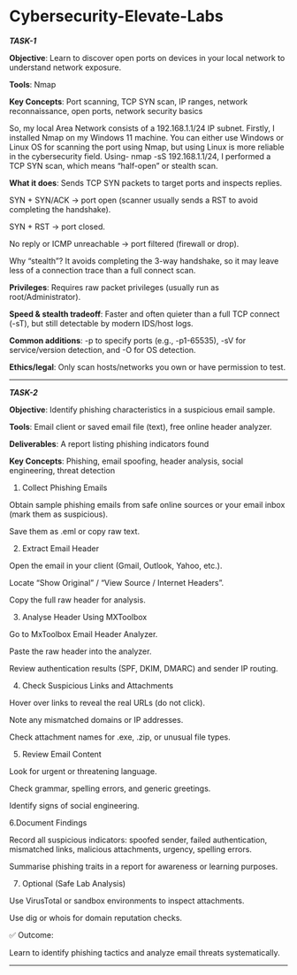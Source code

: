 # Cybersecurity-Elevate-Labs
***TASK-1***

**Objective**: Learn to discover open ports on devices in your local network to understand network exposure. 

**Tools**: Nmap

**Key Concepts**: Port scanning, TCP SYN scan, IP ranges, network reconnaissance, open ports, network security basics

So, my local Area Network consists of a 192.168.1.1/24 IP subnet.
Firstly, I installed Nmap on my Windows 11 machine. You can either use Windows or Linux OS for scanning the port using Nmap, but using Linux is more reliable in the cybersecurity field.
Using- nmap -sS 192.168.1.1/24, I performed a TCP SYN scan, which means “half-open” or stealth scan.

**What it does**: Sends TCP SYN packets to target ports and inspects replies.

SYN + SYN/ACK → port open (scanner usually sends a RST to avoid completing the handshake).

SYN + RST → port closed.

No reply or ICMP unreachable → port filtered (firewall or drop).

Why “stealth”? It avoids completing the 3-way handshake, so it may leave less of a connection trace than a full connect scan.

**Privileges**: Requires raw packet privileges (usually run as root/Administrator).

**Speed & stealth tradeoff**: Faster and often quieter than a full TCP connect (-sT), but still detectable by modern IDS/host logs.

**Common additions**: -p to specify ports (e.g., -p1-65535), -sV for service/version detection, and -O for OS detection.

**Ethics/legal**: Only scan hosts/networks you own or have permission to test.

---------------------------------------------------------------------------------------------------------------------------------------------------------------------------------------------------------------------

***TASK-2***

**Objective**: Identify phishing characteristics in a suspicious email sample. 

**Tools**: Email client or saved email file (text), free online header analyzer. 

**Deliverables**: A report listing phishing indicators found

**Key Concepts**: Phishing, email spoofing, header analysis, social engineering, threat detection

1. Collect Phishing Emails

Obtain sample phishing emails from safe online sources or your email inbox (mark them as suspicious).

Save them as .eml or copy raw text.

2. Extract Email Header

Open the email in your client (Gmail, Outlook, Yahoo, etc.).

Locate “Show Original” / “View Source / Internet Headers”.

Copy the full raw header for analysis.

3. Analyse Header Using MXToolbox

Go to MxToolbox Email Header Analyzer.

Paste the raw header into the analyzer.

Review authentication results (SPF, DKIM, DMARC) and sender IP routing.

4. Check Suspicious Links and Attachments

Hover over links to reveal the real URLs (do not click).

Note any mismatched domains or IP addresses.

Check attachment names for .exe, .zip, or unusual file types.

5. Review Email Content

Look for urgent or threatening language.

Check grammar, spelling errors, and generic greetings.

Identify signs of social engineering.

6.Document Findings

Record all suspicious indicators: spoofed sender, failed authentication, mismatched links, malicious attachments, urgency, spelling errors.

Summarise phishing traits in a report for awareness or learning purposes.

7. Optional (Safe Lab Analysis)

Use VirusTotal or sandbox environments to inspect attachments.

Use dig or whois for domain reputation checks.

✅ Outcome:

Learn to identify phishing tactics and analyze email threats systematically.

--------------------------------------------------------------------------------------------------------------------------------------------------------------------------------------------------------------------

